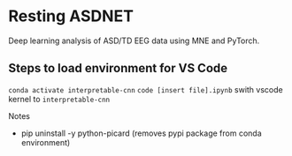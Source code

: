 # Resting ASDNET

Deep learning analysis of ASD/TD EEG data using MNE and PyTorch.


## Steps to load environment for VS Code
`conda activate interpretable-cnn`
`code [insert file].ipynb`
swith vscode kernel to `interpretable-cnn`



Notes
-  pip uninstall -y python-picard (removes pypi package from conda environment)